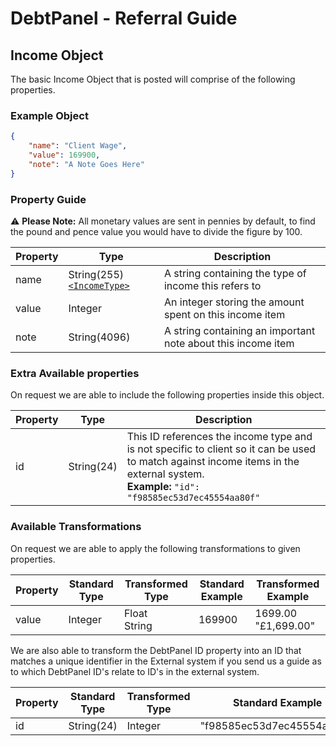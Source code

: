 # DebtPanel - Referral Guide

## Income Object

The basic Income Object that is posted will comprise of the following properties.

### Example Object

``` json
{
    "name": "Client Wage",
    "value": 169900,
    "note": "A Note Goes Here"
}
```

### Property Guide

:warning: **Please Note:** All monetary values are sent in pennies by default, to find the pound and pence value you would have to divide the figure by 100.

Property | Type | Description
--- | --- | ---
name | String(255)[`<IncomeType>`](../types/income.md) | A string containing the type of income this refers to
value | Integer | An integer storing the amount spent on this income item
note | String(4096) | A string containing an important note about this income item

### Extra Available properties

On request we are able to include the following properties inside this object.

Property | Type | Description
--- | --- | ---
id | String(24) | This ID references the income type and is not specific to client so it can be used to match against income items in the external system.<br />**Example:** `"id": "f98585ec53d7ec45554aa80f"`

### Available Transformations

On request we are able to apply the following transformations to given properties.

Property | Standard Type | Transformed Type | Standard Example | Transformed Example
--- | --- | --- | --- | ---
value | Integer | Float<br />String | 169900 | 1699.00<br />"£1,699.00"

We are also able to transform the DebtPanel ID property into an ID that matches a unique identifier in the External system if you send us a guide as to which DebtPanel ID's relate to ID's in the external system.

Property | Standard Type | Transformed Type | Standard Example | Transformed Example
--- | --- | --- | --- | ---
id | String(24) | Integer | "f98585ec53d7ec45554aa80f" | 37